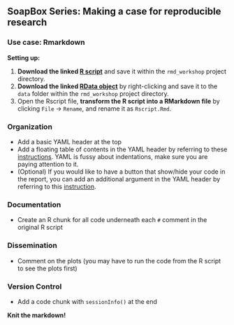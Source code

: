 
## SoapBox Series: Making a case for reproducible research

### Use case: Rmarkdown

**Setting up:**

1. **Download the linked [R script](https://github.com/hbctraining/Training-modules/raw/master/Rmarkdown/Rscript.R)** and save it within the `rmd_workshop` project directory.
2. **Download the linked [RData object](https://github.com/hbctraining/Training-modules/raw/master/Rmarkdown/data/Rmarkdown_data.Rdata)** by right-clicking and save it to the `data` folder within the `rmd_workshop` project directory.
3. Open the Rscript file, **transform the R script into a RMarkdown file** by clicking `File` -> `Rename`, and rename it as `Rscript.Rmd`. 

### Organization
- Add a basic YAML header at the top 
- Add a floating table of contents in the YAML header by referring to these [instructions](https://bookdown.org/yihui/rmarkdown/html-document.html#floating-toc). YAML is fussy about indentations, make sure you are paying attention to it.
- (Optional) If you would like to have a button that show/hide your code in the report, you can add an additional argument in the YAML header by referring to this [instruction](https://bookdown.org/yihui/rmarkdown/html-document.html#code-folding).
    
### Documentation
- Create an R chunk for all code underneath each `#` comment in the original R script

### Dissemination
- Comment on the plots (you may have to run the code from the R script to see the plots first)

### Version Control
- Add a code chunk with `sessionInfo()` at the end
    
**Knit the markdown!** 
